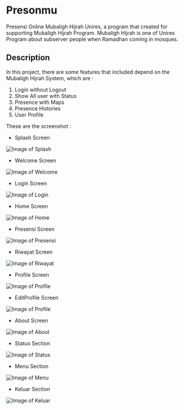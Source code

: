 # Presonmu
Presensi Online Mubaligh Hijrah Unires, a program that created for supporting Mubaligh Hijrah Program. Mubaligh Hijrah is one of Unires Program about subserver people when Ramadhan coming in mosques.

## Description
In this project, there are some features that included depend on the Mubaligh Hijrah System, which are :

1. Login without Logout
2. Show All user with Status
3. Presence with Maps
4. Presence Histories
5. User Profile

These are the screenshot :

* Splash Screen 

![Image of Splash](https://presonmu.000webhostapp.com/githubdesc/1.Splash.jpg)


* Welcome Screen

![Image of Welcome](https://presonmu.000webhostapp.com/githubdesc/2.Welcome.jpg)


* Login Screen

![Image of Login](https://presonmu.000webhostapp.com/githubdesc/3.Login.jpg)


* Home Screen

![Image of Home](https://presonmu.000webhostapp.com/githubdesc/4.Home.png)


* Presensi Screen

![Image of Presensi](https://presonmu.000webhostapp.com/githubdesc/5.Presensi.jpg)


* Riwayat Screen

![Image of Riwayat](https://presonmu.000webhostapp.com/githubdesc/6.Riwayat.jpg)


* Profile Screen

![Image of Profile](https://presonmu.000webhostapp.com/githubdesc/7.Profile.jpg)


* EditProfile Screen

![Image of Profile](https://presonmu.000webhostapp.com/githubdesc/8.EditProfile.jpg)


* About Screen

![Image of About](https://presonmu.000webhostapp.com/githubdesc/9.About.jpg)


* Status Section

![Image of Status](https://presonmu.000webhostapp.com/githubdesc/10.Status.jpg)


* Menu Section

![Image of Menu](https://presonmu.000webhostapp.com/githubdesc/11.Menu.jpg)


* Keluar Section

![Image of Keluar](https://presonmu.000webhostapp.com/githubdesc/12.Keluar.jpg)
